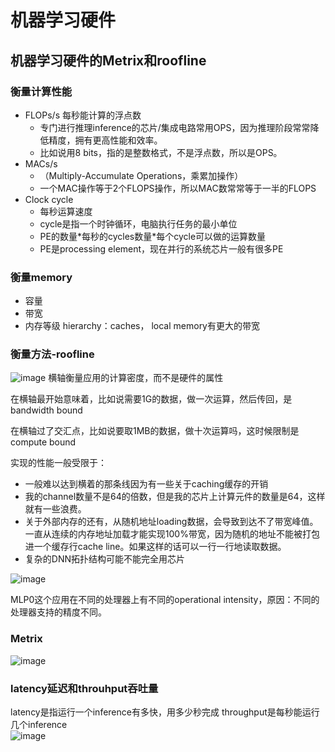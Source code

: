 # 机器学习硬件
## 机器学习硬件的Metrix和roofline
### 衡量计算性能
- FLOPs/s 每秒能计算的浮点数
  - 专门进行推理inference的芯片/集成电路常用OPS，因为推理阶段常常降低精度，拥有更高性能和效率。
  - 比如说用8 bits，指的是整数格式，不是浮点数，所以是OPS。
- MACs/s
  - （Multiply-Accumulate Operations，乘累加操作）
  - 一个MAC操作等于2个FLOPS操作，所以MAC数常常等于一半的FLOPS
- Clock cycle
  - 每秒运算速度
  - cycle是指一个时钟循环，电脑执行任务的最小单位
  - PE的数量*每秒的cycles数量\*每个cycle可以做的运算数量
  - PE是processing element，现在并行的系统芯片一般有很多PE

### 衡量memory
- 容量
- 带宽
- 内存等级 hierarchy：caches， local memory有更大的带宽

### 衡量方法-roofline
![image](https://github.com/JoyJoyWang/algorithm_notes/assets/67251304/d110b0df-6923-41a4-8270-6b4a33d5dc1e)
横轴衡量应用的计算密度，而不是硬件的属性  

在横轴最开始意味着，比如说需要1G的数据，做一次运算，然后传回，是bandwidth bound  

在横轴过了交汇点，比如说要取1MB的数据，做十次运算吗，这时候限制是compute bound  

实现的性能一般受限于：
- 一般难以达到横着的那条线因为有一些关于caching缓存的开销
- 我的channel数量不是64的倍数，但是我的芯片上计算元件的数量是64，这样就有一些浪费。
- 关于外部内存的还有，从随机地址loading数据，会导致到达不了带宽峰值。一直从连续的内存地址加载才能实现100%带宽，因为随机的地址不能被打包进一个缓存行cache line。如果这样的话可以一行一行地读取数据。
- 复杂的DNN拓扑结构可能不能完全用芯片

![image](https://github.com/JoyJoyWang/algorithm_notes/assets/67251304/7fd71fc7-1b14-4b3f-842b-9d9e618aa102)  

MLP0这个应用在不同的处理器上有不同的operational intensity，原因：不同的处理器支持的精度不同。 

### Metrix
  
![image](https://github.com/JoyJoyWang/algorithm_notes/assets/67251304/890a5eed-e6b4-4aae-9245-674b4263b454)

### latency延迟和throuhput吞吐量
latency是指运行一个inference有多快，用多少秒完成
throughput是每秒能运行几个inference  
![image](https://github.com/JoyJoyWang/algorithm_notes/assets/67251304/28ee56ee-d0cc-429c-9f18-5d6db82da492)





